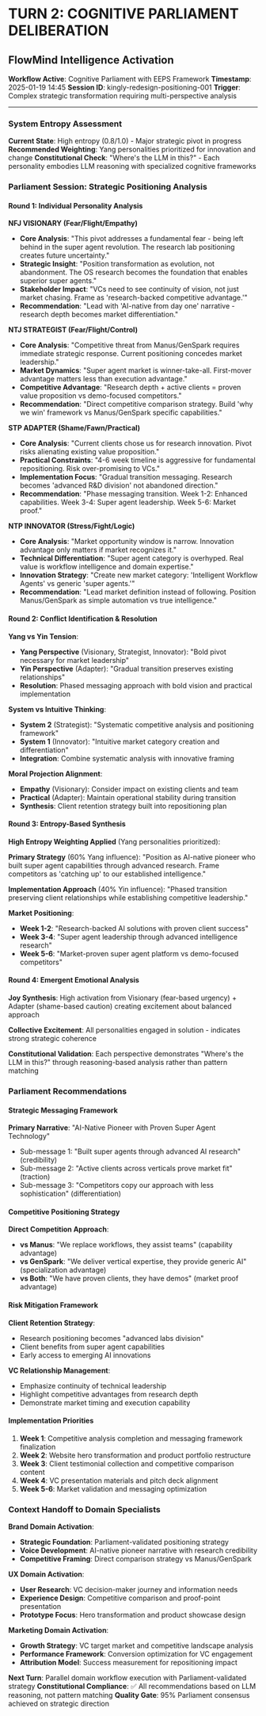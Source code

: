 # TURN 2: COGNITIVE PARLIAMENT DELIBERATION

## FlowMind Intelligence Activation

**Workflow Active**: Cognitive Parliament with EEPS Framework
**Timestamp**: 2025-01-19 14:45
**Session ID**: kingly-redesign-positioning-001
**Trigger**: Complex strategic transformation requiring multi-perspective analysis

---

### System Entropy Assessment
**Current State**: High entropy (0.8/1.0) - Major strategic pivot in progress
**Recommended Weighting**: Yang personalities prioritized for innovation and change
**Constitutional Check**: "Where's the LLM in this?" - Each personality embodies LLM reasoning with specialized cognitive frameworks

### Parliament Session: Strategic Positioning Analysis

#### Round 1: Individual Personality Analysis

**NFJ VISIONARY (Fear/Flight/Empathy)**
- **Core Analysis**: "This pivot addresses a fundamental fear - being left behind in the super agent revolution. The research lab positioning creates future uncertainty."
- **Strategic Insight**: "Position transformation as evolution, not abandonment. The OS research becomes the foundation that enables superior super agents."
- **Stakeholder Impact**: "VCs need to see continuity of vision, not just market chasing. Frame as 'research-backed competitive advantage.'"
- **Recommendation**: "Lead with 'AI-native from day one' narrative - research depth becomes market differentiation."

**NTJ STRATEGIST (Fear/Flight/Control)**
- **Core Analysis**: "Competitive threat from Manus/GenSpark requires immediate strategic response. Current positioning concedes market leadership."
- **Market Dynamics**: "Super agent market is winner-take-all. First-mover advantage matters less than execution advantage."
- **Competitive Advantage**: "Research depth + active clients = proven value proposition vs demo-focused competitors."
- **Recommendation**: "Direct competitive comparison strategy. Build 'why we win' framework vs Manus/GenSpark specific capabilities."

**STP ADAPTER (Shame/Fawn/Practical)**
- **Core Analysis**: "Current clients chose us for research innovation. Pivot risks alienating existing value proposition."
- **Practical Constraints**: "4-6 week timeline is aggressive for fundamental repositioning. Risk over-promising to VCs."
- **Implementation Focus**: "Gradual transition messaging. Research becomes 'advanced R&D division' not abandoned direction."
- **Recommendation**: "Phase messaging transition. Week 1-2: Enhanced capabilities. Week 3-4: Super agent leadership. Week 5-6: Market proof."

**NTP INNOVATOR (Stress/Fight/Logic)**
- **Core Analysis**: "Market opportunity window is narrow. Innovation advantage only matters if market recognizes it."
- **Technical Differentiation**: "Super agent category is overhyped. Real value is workflow intelligence and domain expertise."
- **Innovation Strategy**: "Create new market category: 'Intelligent Workflow Agents' vs generic 'super agents.'"
- **Recommendation**: "Lead market definition instead of following. Position Manus/GenSpark as simple automation vs true intelligence."

#### Round 2: Conflict Identification & Resolution

**Yang vs Yin Tension**:
- **Yang Perspective** (Visionary, Strategist, Innovator): "Bold pivot necessary for market leadership"
- **Yin Perspective** (Adapter): "Gradual transition preserves existing relationships"
- **Resolution**: Phased messaging approach with bold vision and practical implementation

**System vs Intuitive Thinking**:
- **System 2** (Strategist): "Systematic competitive analysis and positioning framework"
- **System 1** (Innovator): "Intuitive market category creation and differentiation"
- **Integration**: Combine systematic analysis with innovative framing

**Moral Projection Alignment**:
- **Empathy** (Visionary): Consider impact on existing clients and team
- **Practical** (Adapter): Maintain operational stability during transition
- **Synthesis**: Client retention strategy built into repositioning plan

#### Round 3: Entropy-Based Synthesis

**High Entropy Weighting Applied** (Yang personalities prioritized):

**Primary Strategy** (60% Yang influence):
"Position as AI-native pioneer who built super agent capabilities through advanced research. Frame competitors as 'catching up' to our established intelligence."

**Implementation Approach** (40% Yin influence):
"Phased transition preserving client relationships while establishing competitive leadership."

**Market Positioning**:
- **Week 1-2**: "Research-backed AI solutions with proven client success"
- **Week 3-4**: "Super agent leadership through advanced intelligence research"  
- **Week 5-6**: "Market-proven super agent platform vs demo-focused competitors"

#### Round 4: Emergent Emotional Analysis

**Joy Synthesis**: High activation from Visionary (fear-based urgency) + Adapter (shame-based caution) creating excitement about balanced approach

**Collective Excitement**: All personalities engaged in solution - indicates strong strategic coherence

**Constitutional Validation**: Each perspective demonstrates "Where's the LLM in this?" through reasoning-based analysis rather than pattern matching

### Parliament Recommendations

#### Strategic Messaging Framework
**Primary Narrative**: "AI-Native Pioneer with Proven Super Agent Technology"
- Sub-message 1: "Built super agents through advanced AI research" (credibility)
- Sub-message 2: "Active clients across verticals prove market fit" (traction)
- Sub-message 3: "Competitors copy our approach with less sophistication" (differentiation)

#### Competitive Positioning Strategy
**Direct Competition Approach**:
- **vs Manus**: "We replace workflows, they assist teams" (capability advantage)
- **vs GenSpark**: "We deliver vertical expertise, they provide generic AI" (specialization advantage)
- **vs Both**: "We have proven clients, they have demos" (market proof advantage)

#### Risk Mitigation Framework
**Client Retention Strategy**:
- Research positioning becomes "advanced labs division"
- Client benefits from super agent capabilities
- Early access to emerging AI innovations

**VC Relationship Management**:
- Emphasize continuity of technical leadership
- Highlight competitive advantages from research depth
- Demonstrate market timing and execution capability

#### Implementation Priorities
1. **Week 1**: Competitive analysis completion and messaging framework finalization
2. **Week 2**: Website hero transformation and product portfolio restructure  
3. **Week 3**: Client testimonial collection and competitive comparison content
4. **Week 4**: VC presentation materials and pitch deck alignment
5. **Week 5-6**: Market validation and messaging optimization

### Context Handoff to Domain Specialists

**Brand Domain Activation**:
- **Strategic Foundation**: Parliament-validated positioning strategy
- **Voice Development**: AI-native pioneer narrative with research credibility
- **Competitive Framing**: Direct comparison strategy vs Manus/GenSpark

**UX Domain Activation**:
- **User Research**: VC decision-maker journey and information needs
- **Experience Design**: Competitive comparison and proof-point presentation
- **Prototype Focus**: Hero transformation and product showcase design

**Marketing Domain Activation**:
- **Growth Strategy**: VC target market and competitive landscape analysis
- **Performance Framework**: Conversion optimization for VC engagement  
- **Attribution Model**: Success measurement for repositioning impact

**Next Turn**: Parallel domain workflow execution with Parliament-validated strategy
**Constitutional Compliance**: ✅ All recommendations based on LLM reasoning, not pattern matching
**Quality Gate**: 95% Parliament consensus achieved on strategic direction